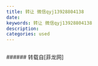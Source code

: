 ```yaml
---
title: 转让 微信qyj13928804138
date: 
keywords: 转让 微信qyj13928804138
description: 
categories: used
---
```

<td class="t_f" id="postmessage_1886356">

<img alt="" border="0" class="zoom" data-cf-modified-f8b763239e7b6043781bcd2b-="" file="http://www.flw.ph/data/appbyme/upload/image/201809/27/J23wtK127eU8.jpg" id="aimg_DDDcu" lazyloadthumb="1" onclick="" onmouseover="" src="http://www.flw.ph/data/appbyme/upload/image/201809/27/J23wtK127eU8.jpg"/><br/>
<img alt="" border="0" class="zoom" data-cf-modified-f8b763239e7b6043781bcd2b-="" file="http://www.flw.ph/data/appbyme/upload/image/201809/27/SW1Yl4UbsPzS.jpg" id="aimg_q5F6B" lazyloadthumb="1" onclick="" onmouseover="" src="http://www.flw.ph/data/appbyme/upload/image/201809/27/SW1Yl4UbsPzS.jpg"/><br/>
<img alt="" border="0" class="zoom" data-cf-modified-f8b763239e7b6043781bcd2b-="" file="http://www.flw.ph/data/appbyme/upload/image/201809/27/BPGN9xY9Llct.jpg" id="aimg_z6Q1C" lazyloadthumb="1" onclick="" onmouseover="" src="http://www.flw.ph/data/appbyme/upload/image/201809/27/BPGN9xY9Llct.jpg"/><br/>
<img alt="" border="0" class="zoom" data-cf-modified-f8b763239e7b6043781bcd2b-="" file="http://www.flw.ph/data/appbyme/upload/image/201809/27/YC3wHin9A5f4.jpg" id="aimg_aAaf3" lazyloadthumb="1" onclick="" onmouseover="" src="http://www.flw.ph/data/appbyme/upload/image/201809/27/YC3wHin9A5f4.jpg"/><br/>
<img alt="" border="0" class="zoom" data-cf-modified-f8b763239e7b6043781bcd2b-="" file="http://www.flw.ph/data/appbyme/upload/image/201809/27/V9ibPGjt9snZ.jpg" id="aimg_HGC07" lazyloadthumb="1" onclick="" onmouseover="" src="http://www.flw.ph/data/appbyme/upload/image/201809/27/V9ibPGjt9snZ.jpg"/><br/>
<img alt="" border="0" class="zoom" data-cf-modified-f8b763239e7b6043781bcd2b-="" file="http://www.flw.ph/data/appbyme/upload/image/201809/27/v73Lxpqj31Qy.jpg" id="aimg_w6D9v" lazyloadthumb="1" onclick="" onmouseover="" src="http://www.flw.ph/data/appbyme/upload/image/201809/27/v73Lxpqj31Qy.jpg"/><br/>
<img alt="" border="0" class="zoom" data-cf-modified-f8b763239e7b6043781bcd2b-="" file="http://www.flw.ph/data/appbyme/upload/image/201809/27/D1P1YXsT7ZcJ.jpg" id="aimg_d661s" lazyloadthumb="1" onclick="" onmouseover="" src="http://www.flw.ph/data/appbyme/upload/image/201809/27/D1P1YXsT7ZcJ.jpg"/><br/>
<img alt="" border="0" class="zoom" data-cf-modified-f8b763239e7b6043781bcd2b-="" file="http://www.flw.ph/data/appbyme/upload/image/201809/27/F4emjEWcBHUM.jpg" id="aimg_m254A" lazyloadthumb="1" onclick="" onmouseover="" src="http://www.flw.ph/data/appbyme/upload/image/201809/27/F4emjEWcBHUM.jpg"/><br/>
<img alt="" border="0" class="zoom" data-cf-modified-f8b763239e7b6043781bcd2b-="" file="http://www.flw.ph/data/appbyme/upload/image/201809/27/fst1nUbiLghj.jpg" id="aimg_ZvbVP" lazyloadthumb="1" onclick="" onmouseover="" src="http://www.flw.ph/data/appbyme/upload/image/201809/27/fst1nUbiLghj.jpg"/><br/>
<img alt="" border="0" class="zoom" data-cf-modified-f8b763239e7b6043781bcd2b-="" file="http://www.flw.ph/data/appbyme/upload/image/201809/27/z6dr22y3NysF.jpg" id="aimg_ID7TA" lazyloadthumb="1" onclick="" onmouseover="" src="http://www.flw.ph/data/appbyme/upload/image/201809/27/z6dr22y3NysF.jpg"/><br/>
</td>
###### 转载自[菲龙网]